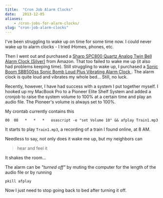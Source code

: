 ```yaml
---
title:  "Cron Job Alarm Clocks"
date:   2013-12-05
aliases:
    - /cron-jobs-for-alarm-clocks/
slug: "cron-job-alarm-clocks"
---
```


I've been struggling to wake up on time for some time now. I could never wake up to alarm clocks - I tried iHomes, phones, etc.

Then I went out and purchased a [Sharp SPC800 Quartz Analog Twin Bell Alarm Clock (Silver)](http://www.amazon.com/gp/product/B004ZKXY7C/ref=oh_details_o03_s00_i00?ie=UTF8&psc=1) from Amazon. That too failed to wake me up (it also had problems keeping time). Still struggling to wake up, I purchased a [Sonic Boom SBB500ss Sonic Bomb Loud Plus Vibrating Alarm Clock ](http://www.amazon.com/gp/product/B000OOWZUK/ref=oh_details_o02_s00_i00?ie=UTF8&psc=1). The alarm clock is quite loud and vibrates my whole bed... Still, no luck.

Recently, however, I have had success with a system I put together myself. I hooked up my MacBook Pro to a Pioneer Elite Shelf System and added a cronjob to raise the system volume to 100% at a certain time and play an audio file. The Pioneer's volume is always set to 100%.

My crontab currently contains this

    00  08   *   *   *   osascript -e "set Volume 10" && afplay Train1.mp3


It starts to play `Train1.mp3`, a recording of a train I found online, at 8 AM.

Needless to say, not only does it wake me up, but my neighbors can

> hear and feel it

It shakes the room...

The alarm can be _"turned off"_ by muting the computer for the length of the audio file or by running

    pkill afplay

Now I just need to stop going back to bed after turning it off.
